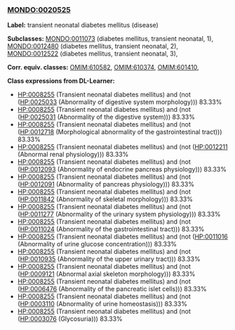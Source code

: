 
### [MONDO:0020525](http://purl.obolibrary.org/obo/MONDO_0020525)
**Label:** transient neonatal diabetes mellitus (disease)

**Subclasses:** [MONDO:0011073](http://purl.obolibrary.org/obo/MONDO_0011073) (diabetes mellitus, transient neonatal, 1), [MONDO:0012480](http://purl.obolibrary.org/obo/MONDO_0012480) (diabetes mellitus, transient neonatal, 2), [MONDO:0012522](http://purl.obolibrary.org/obo/MONDO_0012522) (diabetes mellitus, transient neonatal, 3), 

**Corr. equiv. classes:** [OMIM:610582](http://purl.obolibrary.org/obo/OMIM_610582), [OMIM:610374](http://purl.obolibrary.org/obo/OMIM_610374), [OMIM:601410](http://purl.obolibrary.org/obo/OMIM_601410), 

**Class expressions from DL-Learner:**

- [HP:0008255](http://purl.obolibrary.org/obo/HP_0008255) (Transient neonatal diabetes mellitus) and (not ([HP:0025033](http://purl.obolibrary.org/obo/HP_0025033) (Abnormality of digestive system morphology))) 83.33%
- [HP:0008255](http://purl.obolibrary.org/obo/HP_0008255) (Transient neonatal diabetes mellitus) and (not ([HP:0025031](http://purl.obolibrary.org/obo/HP_0025031) (Abnormality of the digestive system))) 83.33%
- [HP:0008255](http://purl.obolibrary.org/obo/HP_0008255) (Transient neonatal diabetes mellitus) and (not ([HP:0012718](http://purl.obolibrary.org/obo/HP_0012718) (Morphological abnormality of the gastrointestinal tract))) 83.33%
- [HP:0008255](http://purl.obolibrary.org/obo/HP_0008255) (Transient neonatal diabetes mellitus) and (not ([HP:0012211](http://purl.obolibrary.org/obo/HP_0012211) (Abnormal renal physiology))) 83.33%
- [HP:0008255](http://purl.obolibrary.org/obo/HP_0008255) (Transient neonatal diabetes mellitus) and (not ([HP:0012093](http://purl.obolibrary.org/obo/HP_0012093) (Abnormality of endocrine pancreas physiology))) 83.33%
- [HP:0008255](http://purl.obolibrary.org/obo/HP_0008255) (Transient neonatal diabetes mellitus) and (not ([HP:0012091](http://purl.obolibrary.org/obo/HP_0012091) (Abnormality of pancreas physiology))) 83.33%
- [HP:0008255](http://purl.obolibrary.org/obo/HP_0008255) (Transient neonatal diabetes mellitus) and (not ([HP:0011842](http://purl.obolibrary.org/obo/HP_0011842) (Abnormality of skeletal morphology))) 83.33%
- [HP:0008255](http://purl.obolibrary.org/obo/HP_0008255) (Transient neonatal diabetes mellitus) and (not ([HP:0011277](http://purl.obolibrary.org/obo/HP_0011277) (Abnormality of the urinary system physiology))) 83.33%
- [HP:0008255](http://purl.obolibrary.org/obo/HP_0008255) (Transient neonatal diabetes mellitus) and (not ([HP:0011024](http://purl.obolibrary.org/obo/HP_0011024) (Abnormality of the gastrointestinal tract))) 83.33%
- [HP:0008255](http://purl.obolibrary.org/obo/HP_0008255) (Transient neonatal diabetes mellitus) and (not ([HP:0011016](http://purl.obolibrary.org/obo/HP_0011016) (Abnormality of urine glucose concentration))) 83.33%
- [HP:0008255](http://purl.obolibrary.org/obo/HP_0008255) (Transient neonatal diabetes mellitus) and (not ([HP:0010935](http://purl.obolibrary.org/obo/HP_0010935) (Abnormality of the upper urinary tract))) 83.33%
- [HP:0008255](http://purl.obolibrary.org/obo/HP_0008255) (Transient neonatal diabetes mellitus) and (not ([HP:0009121](http://purl.obolibrary.org/obo/HP_0009121) (Abnormal axial skeleton morphology))) 83.33%
- [HP:0008255](http://purl.obolibrary.org/obo/HP_0008255) (Transient neonatal diabetes mellitus) and (not ([HP:0006476](http://purl.obolibrary.org/obo/HP_0006476) (Abnormality of the pancreatic islet cells))) 83.33%
- [HP:0008255](http://purl.obolibrary.org/obo/HP_0008255) (Transient neonatal diabetes mellitus) and (not ([HP:0003110](http://purl.obolibrary.org/obo/HP_0003110) (Abnormality of urine homeostasis))) 83.33%
- [HP:0008255](http://purl.obolibrary.org/obo/HP_0008255) (Transient neonatal diabetes mellitus) and (not ([HP:0003076](http://purl.obolibrary.org/obo/HP_0003076) (Glycosuria))) 83.33%


